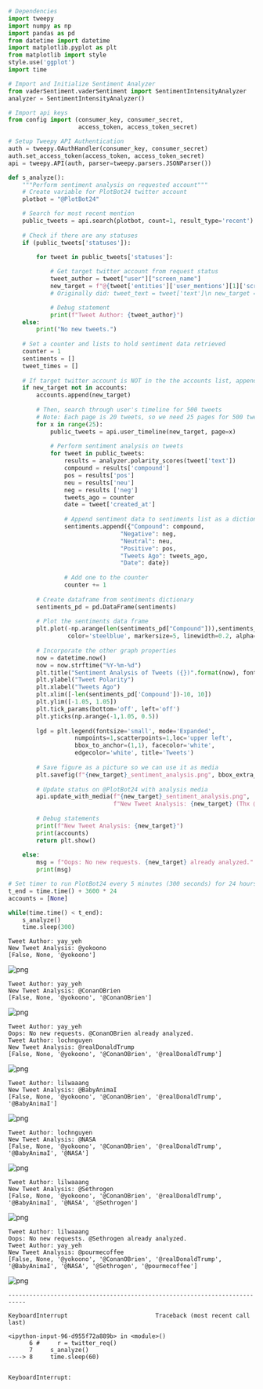 

```python
# Dependencies
import tweepy
import numpy as np
import pandas as pd
from datetime import datetime
import matplotlib.pyplot as plt
from matplotlib import style
style.use('ggplot')
import time

# Import and Initialize Sentiment Analyzer
from vaderSentiment.vaderSentiment import SentimentIntensityAnalyzer
analyzer = SentimentIntensityAnalyzer()

# Import api keys
from config import (consumer_key, consumer_secret, 
                    access_token, access_token_secret)

# Setup Tweepy API Authentication
auth = tweepy.OAuthHandler(consumer_key, consumer_secret)
auth.set_access_token(access_token, access_token_secret)
api = tweepy.API(auth, parser=tweepy.parsers.JSONParser())
```


```python
def s_analyze():
    """Perform sentiment analysis on requested account"""
    # Create variable for PlotBot24 twitter account
    plotbot = "@PlotBot24"

    # Search for most recent mention
    public_tweets = api.search(plotbot, count=1, result_type='recent')
    
    # Check if there are any statuses
    if (public_tweets['statuses']):
        
        for tweet in public_tweets['statuses']:

            # Get target twitter account from request status
            tweet_author = tweet["user"]["screen_name"]
            new_target = f"@{tweet['entities']['user_mentions'][1]['screen_name']}"
            # Originally did: tweet_text = tweet['text']\n new_target = tweet_text[20:], but above line of code is safer 

            # Debug statement
            print(f"Tweet Author: {tweet_author}")
    else:
        print("No new tweets.")
        
    # Set a counter and lists to hold sentiment data retrieved
    counter = 1
    sentiments = []
    tweet_times = []
    
    # If target twitter account is NOT in the the accounts list, append it
    if new_target not in accounts:
        accounts.append(new_target)
        
        # Then, search through user's timeline for 500 tweets
        # Note: Each page is 20 tweets, so we need 25 pages for 500 tweets
        for x in range(25):      
            public_tweets = api.user_timeline(new_target, page=x)
            
            # Perform sentiment analysis on tweets
            for tweet in public_tweets:
                results = analyzer.polarity_scores(tweet['text'])
                compound = results['compound']
                pos = results['pos']
                neu = results['neu']
                neg = results ['neg']
                tweets_ago = counter
                date = tweet['created_at']
                
                # Append sentiment data to sentiments list as a dictionary
                sentiments.append({"Compound": compound,
                                "Negative": neg,
                                "Neutral": neu,
                                "Positive": pos,
                                "Tweets Ago": tweets_ago,
                                "Date": date})
                
                # Add one to the counter
                counter += 1
                
        # Create dataframe from sentiments dictionary
        sentiments_pd = pd.DataFrame(sentiments)
        
        # Plot the sentiments data frame
        plt.plot(-np.arange(len(sentiments_pd["Compound"])),sentiments_pd["Compound"], marker="o", 
                 color='steelblue', markersize=5, linewidth=0.2, alpha=0.65, label=f"{new_target}")
        
        # Incorporate the other graph properties
        now = datetime.now()
        now = now.strftime("%Y-%m-%d")
        plt.title("Sentiment Analysis of Tweets ({})".format(now), fontdict={'fontsize':12})
        plt.ylabel("Tweet Polarity")
        plt.xlabel("Tweets Ago")
        plt.xlim([-len(sentiments_pd['Compound'])-10, 10])
        plt.ylim([-1.05, 1.05])
        plt.tick_params(bottom='off', left='off')
        plt.yticks(np.arange(-1,1.05, 0.5))
        
        lgd = plt.legend(fontsize='small', mode='Expanded', 
                   numpoints=1,scatterpoints=1,loc='upper left', 
                   bbox_to_anchor=(1,1), facecolor='white',
                   edgecolor='white', title='Tweets')
        
        # Save figure as a picture so we can use it as media 
        plt.savefig(f"{new_target}_sentiment_analysis.png", bbox_extra_artists=(lgd,), bbox_inches='tight')
        
        # Update status on @PlotBot24 with analysis media
        api.update_with_media(f"{new_target}_sentiment_analysis.png", 
                              f"New Tweet Analysis: {new_target} (Thx @{tweet_author}!)")
        
        # Debug statements
        print(f"New Tweet Analysis: {new_target}")
        print(accounts)
        return plt.show()
            
    else: 
        msg = f"Oops: No new requests. {new_target} already analyzed."
        print(msg)
```


```python
# Set timer to run PlotBot24 every 5 minutes (300 seconds) for 24 hours
t_end = time.time() + 3600 * 24
accounts = [None]

while(time.time() < t_end):
    s_analyze()
    time.sleep(300)
```

    Tweet Author: yay_yeh
    New Tweet Analysis: @yokoono
    [False, None, '@yokoono']



![png](PlotBot24_files/PlotBot24_2_1.png)


    Tweet Author: yay_yeh
    New Tweet Analysis: @ConanOBrien
    [False, None, '@yokoono', '@ConanOBrien']



![png](PlotBot24_files/PlotBot24_2_3.png)


    Tweet Author: yay_yeh
    Oops: No new requests. @ConanOBrien already analyzed.
    Tweet Author: lochnguyen
    New Tweet Analysis: @realDonaldTrump
    [False, None, '@yokoono', '@ConanOBrien', '@realDonaldTrump']



![png](PlotBot24_files/PlotBot24_2_5.png)


    Tweet Author: lilwaaang
    New Tweet Analysis: @BabyAnimaI
    [False, None, '@yokoono', '@ConanOBrien', '@realDonaldTrump', '@BabyAnimaI']



![png](PlotBot24_files/PlotBot24_2_7.png)


    Tweet Author: lochnguyen
    New Tweet Analysis: @NASA
    [False, None, '@yokoono', '@ConanOBrien', '@realDonaldTrump', '@BabyAnimaI', '@NASA']



![png](PlotBot24_files/PlotBot24_2_9.png)


    Tweet Author: lilwaaang
    New Tweet Analysis: @Sethrogen
    [False, None, '@yokoono', '@ConanOBrien', '@realDonaldTrump', '@BabyAnimaI', '@NASA', '@Sethrogen']



![png](PlotBot24_files/PlotBot24_2_11.png)


    Tweet Author: lilwaaang
    Oops: No new requests. @Sethrogen already analyzed.
    Tweet Author: yay_yeh
    New Tweet Analysis: @pourmecoffee
    [False, None, '@yokoono', '@ConanOBrien', '@realDonaldTrump', '@BabyAnimaI', '@NASA', '@Sethrogen', '@pourmecoffee']



![png](PlotBot24_files/PlotBot24_2_13.png)



    ---------------------------------------------------------------------------

    KeyboardInterrupt                         Traceback (most recent call last)

    <ipython-input-96-d955f72a889b> in <module>()
          6 #     r = twitter_req()
          7     s_analyze()
    ----> 8     time.sleep(60)
    

    KeyboardInterrupt: 

